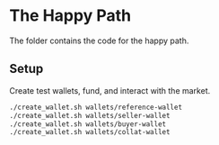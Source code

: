 # The Happy Path

The folder contains the code for the happy path.

## Setup

Create test wallets, fund, and interact with the market.

```bash
./create_wallet.sh wallets/reference-wallet
./create_wallet.sh wallets/seller-wallet
./create_wallet.sh wallets/buyer-wallet
./create_wallet.sh wallets/collat-wallet
```